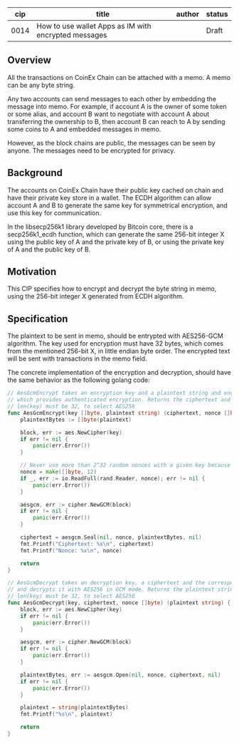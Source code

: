 | cip  | title                                                | author | status |
| ---- | ---------------------------------------------------- | ------ | ------ |
| 0014 | How to use wallet Apps as IM with encrypted messages |        | Draft  |

## Overview

All the transactions on CoinEx Chain can be attached with a memo. A memo can be any byte string. 

Any two accounts can send messages to each other by embedding the message into memo. For example, if account A is the owner of some token or some alias, and account B want to negotiate with account A about transferring the ownership to B, then account B can reach to A by sending some coins to A and embedded messages in memo.

However, as the block chains are public, the messages can be seen by anyone. The messages need to be encrypted for privacy.

## Background

The accounts on CoinEx Chain have their public key cached on chain and have their private key store in a wallet. The ECDH algorithm can allow account A and B to generate the same key for symmetrical encryption, and use this key for communication.

In the libsecp256k1 library developed by Bitcoin core, there is a secp256k1_ecdh function, which can generate the same 256-bit integer X using the public key of A and the private key of B, or using the private key of A and the public key of B.

## Motivation

This CIP specifies how to encrypt and decrypt the byte string in memo, using the 256-bit integer X generated from ECDH algorithm.

## Specification

The plaintext to be sent in memo, should be entrypted with AES256-GCM algorithm. The key used for encryption must have 32 bytes, which comes from the mentioned 256-bit X, in little endian byte order. The encrypted text will be sent with transactions in the memo field.

The concrete implementation of the encryption and decryption, should have the same behavior as the following golang code:

```go
// AesGcmEncrypt takes an encryption key and a plaintext string and encrypts it with AES256 in GCM mode, 
// which provides authenticated encryption. Returns the ciphertext and the used nonce.
// len(key) must be 32, to select AES256
func AesGcmEncrypt(key []byte, plaintext string) (ciphertext, nonce []byte) {
	plaintextBytes := []byte(plaintext)

	block, err := aes.NewCipher(key)
	if err != nil {
		panic(err.Error())
	}

	// Never use more than 2^32 random nonces with a given key because of the risk of a repeat.
	nonce = make([]byte, 12)
	if _, err := io.ReadFull(rand.Reader, nonce); err != nil {
		panic(err.Error())
	}

	aesgcm, err := cipher.NewGCM(block)
	if err != nil {
		panic(err.Error())
	}

	ciphertext = aesgcm.Seal(nil, nonce, plaintextBytes, nil)
	fmt.Printf("Ciphertext: %x\n", ciphertext)
	fmt.Printf("Nonce: %x\n", nonce)

	return
}

// AesGcmDecrypt takes an decryption key, a ciphertext and the corresponding nonce, 
// and decrypts it with AES256 in GCM mode. Returns the plaintext string.
// len(key) must be 32, to select AES256
func AesGcmDecrypt(key, ciphertext, nonce []byte) (plaintext string) {
	block, err := aes.NewCipher(key)
	if err != nil {
		panic(err.Error())
	}

	aesgcm, err := cipher.NewGCM(block)
	if err != nil {
		panic(err.Error())
	}

	plaintextBytes, err := aesgcm.Open(nil, nonce, ciphertext, nil)
	if err != nil {
		panic(err.Error())
	}

	plaintext = string(plaintextBytes)
	fmt.Printf("%s\n", plaintext)

	return
}
```

